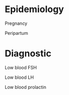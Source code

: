 # Epidemiology

Pregnancy

Peripartum

# Diagnostic

Low blood FSH

Low blood LH

Low blood prolactin
